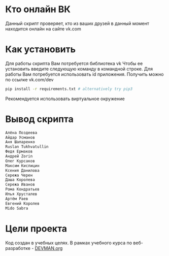 
# Кто онлайн ВК
Данный скрипт проверяет, кто из ваших друзей в данный момент находится онлайн на сайте vk.com

# Как установить
Для работы скрипта Вам потребуется библиотека vk
Чтобы ее установить введите следующую команду в командной строке.
Для работы Вам потребуется использовать id приложения. Получить можно по ссылке vk.com/dev

```bash
pip install -r requirements.txt # alternatively try pip3
```
Рекомендуется использовать виртуальное окружение
# Вывод скрипта
``` bash 
Алёна Поздеева
Айдар Усманов
Аня Шапаренко
Ruslan Tukhvatullin
Федя Ермаков
Андрей Zorin
Олег Курсаков
Максим Кислицин
Ксения Данилова
Сережа Черен
Даша Королева
Сережа Иванов
Рома Кондратьев
Илья Хрусталев
Артём Раев
Евгений Королев
Mido Sabra
```


# Цели проекта
Код создан в учебных целях. В рамках учебного курса по веб-разработке -  [DEVMAN.org](https://devman.org/)

